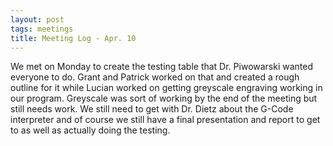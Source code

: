 ```yaml
---
layout: post
tags: meetings
title: Meeting Log - Apr. 10
---
```


We met on Monday to create the testing table that Dr. Piwowarski wanted everyone to do. Grant and Patrick worked on that and created a rough outline for it while Lucian worked on getting greyscale engraving working in our program. Greyscale was sort of working by the end of the meeting but still needs work. We still need to get with Dr. Dietz about the G-Code interpreter and of course we still have a final presentation and report to get to as well as actually doing the testing.
